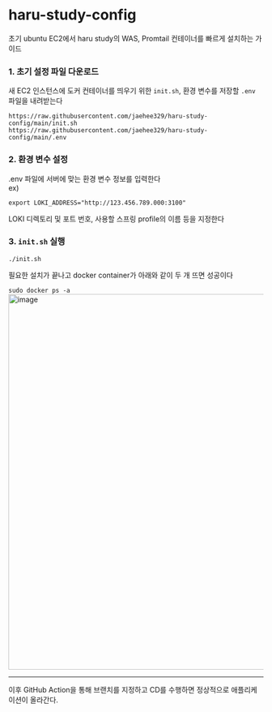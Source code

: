# haru-study-config
초기 ubuntu EC2에서 haru study의 WAS, Promtail 컨테이너를 빠르게 설치하는 가이드

### 1. 초기 설정 파일 다운로드
새 EC2 인스턴스에 도커 컨테이너를 띄우기 위한 `init.sh`, 환경 변수를 저장할 `.env` 파일을 내려받는다
```
https://raw.githubusercontent.com/jaehee329/haru-study-config/main/init.sh
https://raw.githubusercontent.com/jaehee329/haru-study-config/main/.env
```

### 2. 환경 변수 설정
.env 파일에 서버에 맞는 환경 변수 정보를 입력한다  
ex)
```
export LOKI_ADDRESS="http://123.456.789.000:3100"
```
LOKI 디렉토리 및 포트 번호, 사용할 스프링 profile의 이름 등을 지정한다

### 3. `init.sh` 실행
```
./init.sh
```

필요한 설치가 끝나고 docker container가 아래와 같이 두 개 뜨면 성공이다  

`sudo docker ps -a`  
<img width="741" alt="image" src="https://github.com/jaehee329/haru-study-config/assets/77962265/541ab7b9-7a3b-4af1-abfc-8c56adbd7b33">



---
이후 GitHub Action을 통해 브랜치를 지정하고 CD를 수행하면 정상적으로 애플리케이션이 올라간다.


